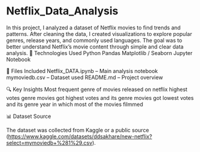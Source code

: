 # Netflix_Data_Analysis
In this project, I analyzed a dataset of Netflix movies to find trends and patterns. After cleaning the data, I created visualizations to explore popular genres, release years, and commonly used languages. The goal was to better understand Netflix’s movie content through simple and clear data analysis.
🧰 Technologies Used
Python
Pandas
Matplotlib / Seaborn
Jupyter Notebook

📂 Files Included
Netflix_DATA.ipynb – Main analysis notebook
mymoviedb.csv – Dataset used
README.md – Project overview

🔍 Key Insights
Most frequent genre of movies released on netflix
highest votes genre
movies got highest votes and its genre
movies got lowest votes and its genre
year in which most of the movies filmmed

📊 Dataset Source

The dataset was collected from Kaggle or a public source (https://www.kaggle.com/datasets/ddsakhare/new-netflix?select=mymoviedb+%281%29.csv).
